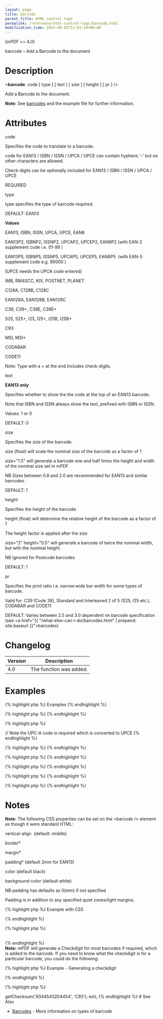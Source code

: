```yaml
---
layout: page
title: barcode
parent_title: HTML control tags
permalink: /reference/html-control-tags/barcode.html
modification_time: 2015-08-05T12:01:19+00:00
---
```


<p>(mPDF &gt;= 4.0)</p>
<p>barcode – Add a Barcode to the document</p>

# Description

<p class="manual_block">&lt;<b>barcode</b>&nbsp; <span class="parameter">code</span> [ <span class="parameter">type</span> ] [ <span class="parameter">text</span> ] [ <span class="parameter">size</span> ] [ <span class="parameter">height</span> ] [ <span class="parameter">pr</span> ] /&gt;</p>
<p>Add a Barcode to the document.</p>

<div class="alert alert-info" role="alert"><strong>Note:</strong> See <a href="{{ "/what-else-can-i-do/barcodes.html" | prepend: site.baseurl }}">barcodes</a> and the example file for further information.</div>

# Attributes

<p class="manual_param_dt"><span class="parameter">code</span></p>
<p class="manual_param_dd">Specifies the code to translate to a barcode.

<span class="parameter">code</span> for EAN13 / ISBN / ISSN / UPCA / UPCE can contain hyphens '-' but no other characters are allowed.

Check-digits can be optionally included for EAN13 / ISBN / ISSN / UPCA / UPCE

<span class="smallblock">REQUIRED</span></p>
<p class="manual_param_dt"><span class="parameter">type</span></p>
<p class="manual_param_dd"><span class="parameter">type</span> specifies the type of barcode required.

<span class="smallblock">DEFAULT</span>: EAN13</p>
<p class="manual_param_dd"><b>Values</b>

EAN13, ISBN, ISSN, UPCA, UPCE, EAN8

EAN13P2, ISBNP2, ISSNP2, UPCAP2, UPCEP2, EAN8P2 (with EAN-2 supplement code i.e. 01-99 )

EAN13P5, ISBNP5, ISSNP5, UPCAP5, UPCEP5, EAN8P5&nbsp; (with EAN-5 supplement code e.g. 90000 )

(UPCE needs the UPCA <span class="parameter">code</span> entered)

IMB, RM4SCC, KIX, POSTNET, PLANET

C128A, C128B, C128C

EAN128A, EAN128B, EAN128C

C39, C39+, C39E, C39E+

S25, S25+, I25, I25+, I25B, I25B+

C93

MSI, MSI+

CODABAR

CODE11</p>
<p class="manual_param_dd">Note: Type with a + at the end includes check-digits.</p>
<p class="manual_param_dt"><span class="parameter">text</span></p>
<p class="manual_param_dd"><b>EAN13 only</b>

Specifies whether to show the the code at the top of an EAN13 barcode.

Note that ISBN and ISSN always show the text, prefixed with ISBN or ISSN.

Values: 1 or 0

<span class="smallblock">DEFAULT</span>: 0</p>
<p class="manual_param_dt"><span class="parameter">size</span></p>
<p class="manual_param_dd">Specifies the size of the barcode.

<span class="parameter">size (float)</span> will scale the nominal size of the barcode as a factor of 1

<span class="parameter">size="1.5"</span> will generate a barcode one and half times the height and width of the nominal size set in mPDF

NB Sizes between 0.8 and 2.0 are recommended for EAN13 and similar barcodes.

<span class="smallblock">DEFAULT</span>: 1</p>
<p class="manual_param_dt"><span class="parameter">height</span></p>
<p class="manual_param_dd">Specifies the height of the barcode.

<span class="parameter">height (float)</span> will determine the relative height of the barcode as a factor of 1

The height factor is applied after the <span class="parameter">size </span> 

<span class="parameter">size="2" height="0.5"</span> will generate a barcode of twice the nominal width, but with the nominal height.

NB Ignored for Postcode barcodes

<span class="smallblock">DEFAULT</span>: 1<span class="smallblock"></span></p>
<p class="manual_param_dt"><span class="parameter">pr</span></p>
<p class="manual_param_dd">Specifies the print ratio i.e. narrow:wide bar width for some types of barcode.

Valid for: C39 (Code 39), Standard and Interleaved 2 of 5 (S25, I25 etc.), CODABAR and CODE11

<span class="smallblock">DEFAULT</span>: Varies between 2.5 and 3.0 dependent on barcode specification (see <a href="{{ "/what-else-can-i-do/barcodes.html" | prepend: site.baseurl }}">barcodes</a>)</p>

# Changelog

<table class="table"> <thead>
<tr> <th>Version</th><th>Description</th> </tr>
</thead> <tbody>
<tr>
<td>4.0</td>
<td>The function was added.</td>
</tr>
</tbody> </table>

# Examples

{% highlight php %}
Examples
{% endhighlight %}

{% highlight php %}
<barcode code="978-0-9542246-0" type="ISBN" height="0.66" text="1" />
{% endhighlight %}

{% highlight php %}
<barcode code="04210000526" type="UPCE" />

// Note the UPC-A code is required which is converted to UPCE
{% endhighlight %}

{% highlight php %}
<barcode code="978-0-9542246-0-8 07" type="ISSNP2" text="1" />
{% endhighlight %}

{% highlight php %}
<barcode code="01234567094987654321-01234567891" type="IMB" />
{% endhighlight %}

{% highlight php %}
<barcode code="SN34RD1A" type="RM4SCC" />
{% endhighlight %}

{% highlight php %}
<barcode code="54321068" type="I25" />
{% endhighlight %}

{% highlight php %}
<barcode code="A34698735B" type="CODABAR" />
{% endhighlight %}

# Notes

<div class="alert alert-info" role="alert"><strong>Note:</strong> The following CSS properties can be set on the &lt;barcode /&gt; element as though it were standard HTML:

vertical-align&nbsp; (default: middle)

border*

margin*

padding* (default 2mm for EAN13)

color (default black)

background-color (default white)

NB padding has defaults as 0(mm) if not specified

Padding is in addition to any specified quiet zones/light margins.</div>

{% highlight php %}
Example with CSS

{% endhighlight %}

{% highlight php %}
<style>

.barcode {

    padding: 1.5mm;

    margin: 0;

    vertical-align: top;

    color: #000044;

}

.barcodecell {

    text-align: center;

    vertical-align: middle;

}

</style>

<div class="barcodecell"><barcode code="54321068" type="I25" class="barcode" /></div>
{% endhighlight %}

<div class="alert alert-info" role="alert"><strong>Note:</strong> mPDF will generate a Checkdigit for most barcodes if required, which is added to the barcode. If you need to know what the checkdigit is for a particular barcode, you could do the following:</div>

{% highlight php %}
Example - Generating a checkdigit

{% endhighlight %}

{% highlight php %}
<?php

// Must not contain any - or spaces

include('../classes/barcode.php');

$bc = new PDFBarcode();

echo $bc->getChecksum('9344543204454', 'C93'); 

exit;
{% endhighlight %}

# See Also

<ul>
<li class="manual_boxlist"><a href="{{ "/what-else-can-i-do/barcodes.html" | prepend: site.baseurl }}">Barcodes</a> - More information on types of barcode

</li>
</ul>
<p><span class="jslink">

</span></p>
